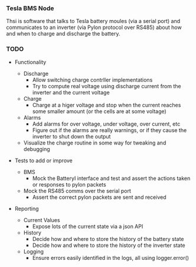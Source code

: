 ### Tesla BMS Node
Thsi is software that talks to Tesla battery moules (via a serial port)
and communicates to an inverter (via Pylon protocol over RS485) about how and
when to charge and discharge the battery.


### TODO
* Functionality
   * Discharge
      * Allow switching charge contrller implementations
      * Try to compute real voltage using discharge current from the inverter
        and the current voltage
   * Charge
      * Charge at a higer voltage and stop when the current reaches some
        smaller amount (or the cells are at some voltage)
   * Alarms
      * Add alarms for over voltage, under voltage, over current, etc
      * Figure out if the alarms are really warnings, or if they cause
        the inverter to shut down the output
   * Visualize the charge routine in some way for tweaking and debugging

* Tests to add or improve
   * BMS
      * Mock the BatteryI interface and test and assert the actions
        taken or responses to pylon packets
   * Mock the RS485 comms over the serial port
      * Assert the correct pylon packets are sent and received

* Reporting
   * Current Values
      * Expose lots of the current state via a json API
   * History
      * Decide how and where to store the history of the battery state
      * Decide how and where to store the history of the inverter state
   * Logging
      * Ensure errors easily identified in the logs, all using logger.error()
